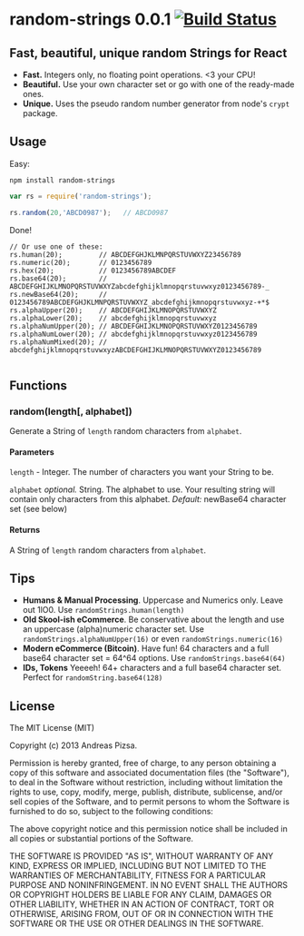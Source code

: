 # random-strings 0.0.1 [![Build Status](https://travis-ci.org/AndreasPizsa/node-random-strings.png?branch=master)](https://travis-ci.org/AndreasPizsa/node-random-strings)
## Fast, beautiful, unique random Strings for React

- __Fast.__ Integers only, no floating point operations. <3 your CPU!
- __Beautiful.__ Use your own character set or go with one of the ready-made ones. 
- __Unique.__ Uses the pseudo random number generator from node's `crypt` package.

## Usage

Easy:

```
npm install random-strings
```

```js
var rs = require('random-strings');

rs.random(20,'ABCD0987');   // ABCD0987
```

Done!

```
// Or use one of these:
rs.human(20);         // ABCDEFGHJKLMNPQRSTUVWXYZ23456789
rs.numeric(20);       // 0123456789
rs.hex(20);           // 0123456789ABCDEF
rs.base64(20);        // ABCDEFGHIJKLMNOPQRSTUVWXYZabcdefghijklmnopqrstuvwxyz0123456789-_
rs.newBase64(20);     // 0123456789ABCDEFGHJKLMNPQRSTUVWXYZ_abcdefghijkmnopqrstuvwxyz-+*$
rs.alphaUpper(20);    // ABCDEFGHIJKLMNOPQRSTUVWXYZ
rs.alphaLower(20);    // abcdefghijklmnopqrstuvwxyz
rs.alphaNumUpper(20); // ABCDEFGHIJKLMNOPQRSTUVWXYZ0123456789
rs.alphaNumLower(20); // abcdefghijklmnopqrstuvwxyz0123456789
rs.alphaNumMixed(20); // abcdefghijklmnopqrstuvwxyzABCDEFGHIJKLMNOPQRSTUVWXYZ0123456789


```


## Functions
### random(length[, alphabet])

Generate a String of `length` random characters from `alphabet`.

#### Parameters
`length` - Integer. The number of characters you want your String to be.

`alphabet` _optional._ String. The alphabet to use. Your resulting string will contain only characters from this alphabet. _Default:_ newBase64 character set (see below)

#### Returns
A String of `length` random characters from `alphabet`.

## Tips
- __Humans & Manual Processing__. Uppercase and Numerics only. Leave out 1lO0. Use ``randomStrings.human(length)``
- __Old Skool-ish eCommerce__. Be conservative about the length and use an uppercase (alpha)numeric character set. Use ``randomStrings.alphaNumUpper(16)`` or even ``randomStrings.numeric(16)``
- __Modern eCommerce (Bitcoin)__. Have fun! 64 characters and a full base64 character set = 64^64 options. Use ``randomStrings.base64(64)``
- __IDs, Tokens__ Yeeeeh! 64+ characters and a full base64 character set. Perfect for ``randomString.base64(128)``

## License

The MIT License (MIT)

Copyright (c) 2013 Andreas Pizsa.

Permission is hereby granted, free of charge, to any person obtaining a copy
of this software and associated documentation files (the "Software"), to deal
in the Software without restriction, including without limitation the rights
to use, copy, modify, merge, publish, distribute, sublicense, and/or sell
copies of the Software, and to permit persons to whom the Software is
furnished to do so, subject to the following conditions:

The above copyright notice and this permission notice shall be included in
all copies or substantial portions of the Software.

THE SOFTWARE IS PROVIDED "AS IS", WITHOUT WARRANTY OF ANY KIND, EXPRESS OR
IMPLIED, INCLUDING BUT NOT LIMITED TO THE WARRANTIES OF MERCHANTABILITY,
FITNESS FOR A PARTICULAR PURPOSE AND NONINFRINGEMENT. IN NO EVENT SHALL THE
AUTHORS OR COPYRIGHT HOLDERS BE LIABLE FOR ANY CLAIM, DAMAGES OR OTHER
LIABILITY, WHETHER IN AN ACTION OF CONTRACT, TORT OR OTHERWISE, ARISING FROM,
OUT OF OR IN CONNECTION WITH THE SOFTWARE OR THE USE OR OTHER DEALINGS IN
THE SOFTWARE.

